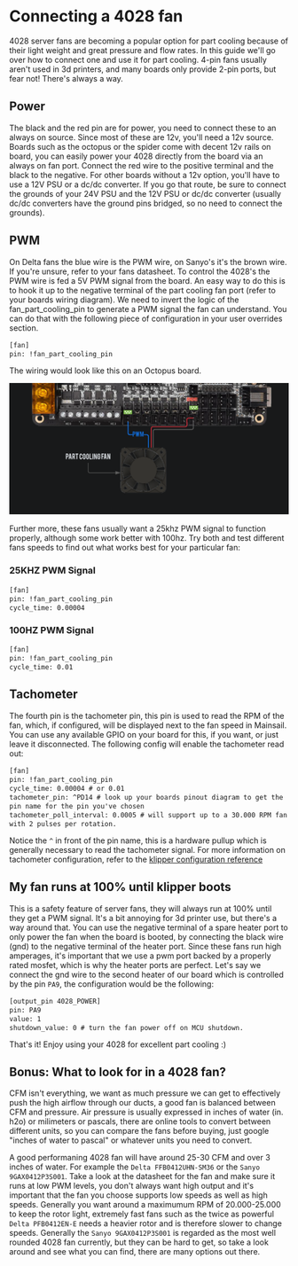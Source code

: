 # Connecting a 4028 fan

4028 server fans are becoming a popular option for part cooling because of their light weight and great pressure and flow rates. In this guide we'll go over how to connect one and use it for part cooling. 4-pin fans usually aren't used in 3d printers, and many boards only provide 2-pin ports, but fear not! There's always a way.

## Power
The black and the red pin are for power, you need to connect these to an always on source. Since most of these are 12v, you'll need a 12v source. Boards such as the octopus or the spider come with decent 12v rails on board, you can easily power your 4028 directly from the board via an always on fan port. Connect the red wire to the positive terminal and the black to the negative. For other boards without a 12v option, you'll have to use a 12V PSU or a dc/dc converter. If you go that route, be sure to connect the grounds of your 24V PSU and the 12V PSU or dc/dc converter (usually dc/dc converters have the ground pins bridged, so no need to connect the grounds).

## PWM
On Delta fans the blue wire is the PWM wire, on Sanyo's it's the brown wire. If you're unsure, refer to your fans datasheet. To control the 4028's the PWM wire is fed a 5V PWM signal from the board. An easy way to do this is to hook it up to the negative terminal of the part cooling fan port (refer to your boards wiring diagram). We need to invert the logic of the fan_part_cooling_pin to generate a PWM signal the fan can understand. You can do that with the following piece of configuration in your user overrides section.

```properties
[fan]
pin: !fan_part_cooling_pin
```

The wiring would look like this on an Octopus board.

![Octopus 4028 Wiring](_media/4028-octopus.png)

Further more, these fans usually want a 25khz PWM signal to function properly, although some work better with 100hz. Try both and test different fans speeds to find out what works best for your particular fan:

### 25KHZ PWM Signal
```properties
[fan]
pin: !fan_part_cooling_pin
cycle_time: 0.00004
```

### 100HZ PWM Signal
```properties
[fan]
pin: !fan_part_cooling_pin
cycle_time: 0.01
```

## Tachometer
The fourth pin is the tachometer pin, this pin is used to read the RPM of the fan, which, if configured, will be displayed next to the fan speed in Mainsail. You can use any available GPIO on your board for this, if you want, or just leave it disconnected. The following config will enable the tachometer read out:

```properties
[fan]
pin: !fan_part_cooling_pin
cycle_time: 0.00004 # or 0.01
tachometer_pin: ^PD14 # look up your boards pinout diagram to get the pin name for the pin you've chosen
tachometer_poll_interval: 0.0005 # will support up to a 30.000 RPM fan with 2 pulses per rotation.
```

Notice the `^` in front of the pin name, this is a hardware pullup which is generally necessary to read the tachometer signal. For more information on tachometer configuration, refer to the [klipper configuration reference](https://www.klipper3d.org/Config_Reference.html?h=tachometer#fan)

## My fan runs at 100% until klipper boots
This is a safety feature of server fans, they will always run at 100% until they get a PWM signal. It's a bit annoying for 3d printer use, but there's a way around that. You can use the negative terminal of a spare heater port to only power the fan when the board is booted, by connecting the black wire (gnd) to the negative terminal of the heater port. Since these fans run high amperages, it's important that we use a pwm port backed by a properly rated mosfet, which is why the heater ports are perfect. Let's say we connect the gnd wire to the second heater of our board which is controlled by the pin `PA9`, the configuration would be the following:

```properties
[output_pin 4028_POWER]
pin: PA9
value: 1
shutdown_value: 0 # turn the fan power off on MCU shutdown.
```

That's it! Enjoy using your 4028 for excellent part cooling :)

## Bonus: What to look for in a 4028 fan?
CFM isn't everything, we want as much pressure we can get to effectively push the high airflow through our ducts, a good fan is balanced between CFM and pressure. Air pressure is usually expressed in inches of water (in. h2o) or milimeters or pascals, there are online tools to convert between different units, so you can compare the fans before buying, just google "inches of water to pascal" or whatever units you need to convert.

A good performaning 4028 fan will have around 25-30 CFM and over 3 inches of water. For example the `Delta FFB0412UHN-SM36` or the `Sanyo 9GAX0412P3S001`. Take a look at the datasheet for the fan and make sure it runs at low PWM levels, you don't always want high output and it's important that the fan you choose supports low speeds as well as high speeds. Generally you want around a maximumum RPM of 20.000-25.000 to keep the rotor light, extremely fast fans such as the twice as powerful `Delta PFB0412EN-E` needs a heavier rotor and is therefore slower to change speeds. Generally the `Sanyo 9GAX0412P3S001` is regarded as the most well rounded 4028 fan currently, but they can be hard to get, so take a look around and see what you can find, there are many options out there.
